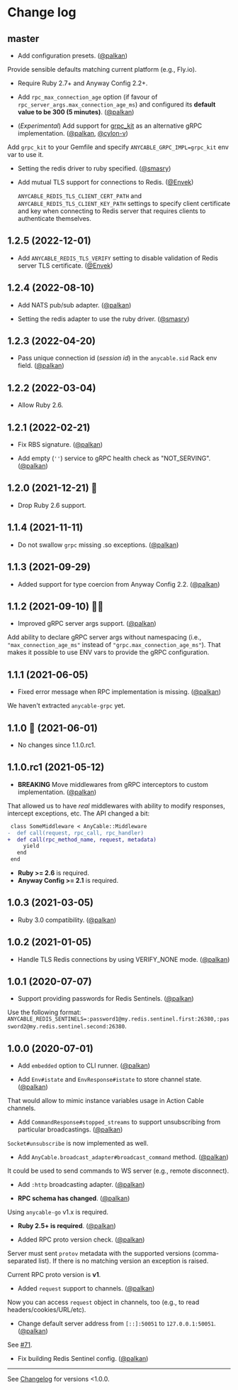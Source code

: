 # Change log

## master

- Add configuration presets. ([@palkan][])

Provide sensible defaults matching current platform (e.g., Fly.io).

- Require Ruby 2.7+ and Anyway Config 2.2+.

- Add `rpc_max_connection_age` option (if favour of `rpc_server_args.max_connection_age_ms`) and configured its **default value to be 300 (5 minutes)**. ([@palkan][])

- (_Experimental_) Add support for [grpc_kit](https://github.com/cookpad/grpc_kit) as an alternative gRPC implementation. ([@palkan][], [@cylon-v][])

Add `grpc_kit` to your Gemfile and specify `ANYCABLE_GRPC_IMPL=grpc_kit` env var to use it.

- Setting the redis driver to ruby specified. ([@smasry][])

- Add mutual TLS support for connections to Redis. ([@Envek][])

  `ANYCABLE_REDIS_TLS_CLIENT_CERT_PATH` and `ANYCABLE_REDIS_TLS_CLIENT_KEY_PATH` settings to specify client certificate and key when connecting to Redis server that requires clients to authenticate themselves.

## 1.2.5 (2022-12-01)

- Add `ANYCABLE_REDIS_TLS_VERIFY` setting to disable validation of Redis server TLS certificate. ([@Envek][])

## 1.2.4 (2022-08-10)

- Add NATS pub/sub adapter. ([@palkan][])

- Setting the redis adapter to use the ruby driver. ([@smasry][])

## 1.2.3 (2022-04-20)

- Pass unique connection id (_session id_) in the `anycable.sid` Rack env field. ([@palkan][])

## 1.2.2 (2022-03-04)

- Allow Ruby 2.6.

## 1.2.1 (2022-02-21)

- Fix RBS signature. ([@palkan][])

- Add empty (`''`) service to gRPC health check as "NOT_SERVING". ([@palkan][])

## 1.2.0 (2021-12-21) 🎄

- Drop Ruby 2.6 support.

## 1.1.4 (2021-11-11)

- Do not swallow `grpc` missing .so exceptions. ([@palkan][])

## 1.1.3 (2021-09-29)

- Added support for type coercion from Anyway Config 2.2. ([@palkan][])

## 1.1.2 (2021-09-10) 🤵👰

- Improved gRPC server args support. ([@palkan][])

Add ability to declare gRPC server args without namespacing (i.e., `"max_connection_age_ms"` instead of `"grpc.max_connection_age_ms"`). That makes it possible to use ENV vars to provide the gRPC configuration.

## 1.1.1 (2021-06-05)

- Fixed error message when RPC implementation is missing. ([@palkan][])

We haven't extracted `anycable-grpc` yet.

## 1.1.0 🚸 (2021-06-01)

- No changes since 1.1.0.rc1.

## 1.1.0.rc1 (2021-05-12)

- **BREAKING** Move middlewares from gRPC interceptors to custom implementation. ([@palkan][])

That allowed us to have _real_ middlewares with ability to modify responses, intercept exceptions, etc.
The API changed a bit:

```diff
 class SomeMiddleware < AnyCable::Middleware
-  def call(request, rpc_call, rpc_handler)
+  def call(rpc_method_name, request, metadata)
     yield
   end
 end
```

- **Ruby >= 2.6** is required.
- **Anyway Config >= 2.1** is required.

## 1.0.3 (2021-03-05)

- Ruby 3.0 compatibility. ([@palkan][])

## 1.0.2 (2021-01-05)

- Handle TLS Redis connections by using VERIFY_NONE mode. ([@palkan][])

## 1.0.1 (2020-07-07)

- Support providing passwords for Redis Sentinels. ([@palkan][])

Use the following format: `ANYCABLE_REDIS_SENTINELS=:password1@my.redis.sentinel.first:26380,:password2@my.redis.sentinel.second:26380`.

## 1.0.0 (2020-07-01)

- Add `embedded` option to CLI runner. ([@palkan][])

- Add `Env#istate` and `EnvResponse#istate` to store channel state. ([@palkan][])

That would allow to mimic instance variables usage in Action Cable channels.

- Add `CommandResponse#stopped_streams` to support unsubscribing from particular broadcastings. ([@palkan])

`Socket#unsubscribe` is now implemented as well.

- Add `AnyCable.broadcast_adapter#broadcast_command` method. ([@palkan][])

It could be used to send commands to WS server (e.g., remote disconnect).

- Add `:http` broadcasting adapter. ([@palkan][])

- **RPC schema has changed**. ([@palkan][])

Using `anycable-go` v1.x is required.

- **Ruby 2.5+ is required**. ([@palkan][])

- Added RPC proto version check. ([@palkan][])

Server must sent `protov` metadata with the supported versions (comma-separated list). If there is no matching version an exception is raised.

Current RPC proto version is **v1**.

- Added `request` support to channels. ([@palkan][])

Now you can access `request` object in channels, too (e.g., to read headers/cookies/URL/etc).

- Change default server address from `[::]:50051` to `127.0.0.1:50051`. ([@palkan][])

See [#71](https://github.com/anycable/anycable/pull/71).

- Fix building Redis Sentinel config. ([@palkan][])

---

See [Changelog](https://github.com/anycable/anycable/blob/0-6-stable/CHANGELOG.md) for versions <1.0.0.

[@palkan]: https://github.com/palkan
[@smasry]: https://github.com/smasry
[@Envek]: https://github.com/Envek
[@cylon-v]: https://github.com/cylon-v
